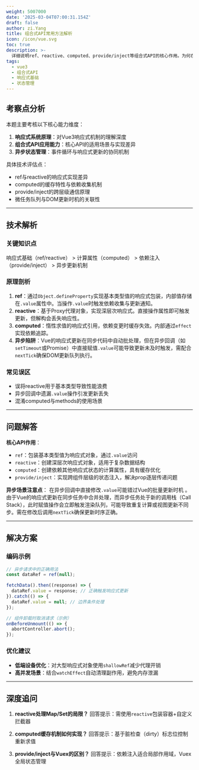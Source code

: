 ```yaml
---
weight: 5007000
date: '2025-03-04T07:00:31.154Z'
draft: false
author: zi.Yang
title: 组合式API常用方法解析
icon: /icon/vue.svg
toc: true
description: >-
  详细说明ref、reactive、computed、provide/inject等组合式API的核心作用。为何在异步请求场景中需特别注意ref的.value赋值时机？
tags:
  - vue3
  - 组合式API
  - 响应式基础
  - 状态管理
---
```


## 考察点分析

本题主要考核以下核心能力维度：

1. **响应式系统原理**：对Vue3响应式机制的理解深度
2. **组合式API应用能力**：核心API的适用场景与实现差异
3. **异步状态管理**：事件循环与响应式更新的协同机制

具体技术评估点：

- ref与reactive的响应式实现差异
- computed的缓存特性与依赖收集机制
- provide/inject的跨层级通信原理
- 微任务队列与DOM更新时机的关联性

---

## 技术解析

### 关键知识点

响应式基础（ref/reactive） > 计算属性（computed） > 依赖注入（provide/inject） > 异步更新机制

### 原理剖析

1. **ref**：通过`Object.defineProperty`实现基本类型值的响应式包装，内部值存储在`.value`属性中。当操作`.value`时触发依赖收集与更新通知。
2. **reactive**：基于Proxy代理对象，实现深层次响应式。直接操作属性即可触发更新，但解构会丢失响应性。
3. **computed**：惰性求值的响应式引用，依赖变更时缓存失效。内部通过`effect`实现依赖追踪。
4. **异步陷阱**：Vue的响应式更新在同步代码中自动批处理，但在异步回调（如`setTimeout`或Promise）中直接赋值`.value`可能导致更新未及时触发，需配合`nextTick`确保DOM更新队列执行。

### 常见误区

- 误将reactive用于基本类型导致性能浪费
- 异步回调中遗漏`.value`操作引发更新丢失
- 混淆computed与methods的使用场景

---

## 问题解答

**核心API作用**：

- `ref`：包装基本类型值为响应式对象，通过`.value`访问
- `reactive`：创建深层次响应式对象，适用于复杂数据结构
- `computed`：创建依赖其他响应式状态的计算属性，具有缓存优化
- `provide/inject`：实现跨组件层级的状态注入，解决prop逐层传递问题

**异步场景注意点**：
在异步回调中直接修改`.value`可能错过Vue的批量更新时机 。由于Vue的响应式更新在同步任务中合并处理，而异步任务处于新的调用栈（Call Stack），此时赋值操作会立即触发渲染队列，可能导致重复计算或视图更新不同步。需在修改后调用`nextTick`确保更新时序正确。

---

## 解决方案

### 编码示例

```javascript
// 异步请求中的正确用法
const dataRef = ref(null);

fetchData().then((response) => {
  dataRef.value = response; // 正确触发响应式更新
}).catch(() => {
  dataRef.value = null; // 边界条件处理
});

// 组件卸载时取消请求（示例）
onBeforeUnmount(() => {
  abortController.abort();
});
```

### 优化建议

- **低端设备优化**：对大型响应式对象使用`shallowRef`减少代理开销
- **高并发场景**：结合`watchEffect`自动清理副作用，避免内存泄漏

---

## 深度追问

1. **reactive处理Map/Set的局限？**
  回答提示：需使用`reactive`包装容器+自定义拦截器

2. **computed缓存机制如何实现？**
  回答提示：基于脏检查（dirty）标志位控制重新求值

3. **provide/inject与Vuex的区别？**
  回答提示：依赖注入适合局部作用域，Vuex全局状态管理

